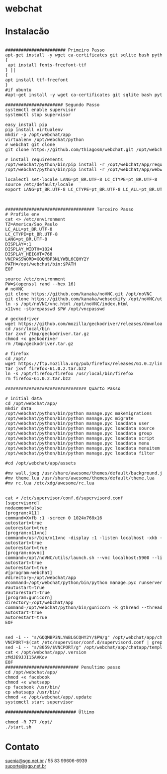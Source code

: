 # webchat

# Instalacão
<pre>
    
####################### Primeiro Passo
apt-get install -y wget ca-certificates git sqlite bash python python-dev libmariadb-dev libpq-dev build-essential gcc g++ xvfb x11vnc awesome supervisor python-setuptools xterm libmagic-dev libev-dev libgcrypt20-dev libxml2-dev libxslt1-dev libffi-dev fontconfig cython mariadb-client postgresql-client libmariadbclient-dev libgtk-3-dev libdbus-glib-1-2 screen locales-all at
{
 apt install fonts-freefont-ttf
} ||
{
apt install ttf-freefont 
}
#if ubuntu
#apt-get install -y wget ca-certificates git sqlite bash python python-dev libmysqld-dev libpq-dev build-essential xvfb x11vnc awesome supervisor python-setuptools xterm libmagic-dev libev-dev libgcrypt20-dev libxml2-dev libxslt1-dev libffi-dev fontconfig fonts-freefont-ttf cython mariadb-client postgresql-client libmysqlclient-dev libgtk-3-dev libdbus-glib-1-2 python-pip at

###################### Segundo Passo
systemctl enable supervisor
systemctl stop supervisor

easy_install pip
pip install virtualenv
mkdir -p /opt/webchat/app
virtualenv /opt/webchat/python
# webchat git clone 
git clone https://github.com/thiagosm/webchat.git /opt/webchat/app

# install requirements
/opt/webchat/python/bin/pip install -r /opt/webchat/app/requirements.txt 
/opt/webchat/python/bin/pip install -r /opt/webchat/app/webwhatsapi/requirements.txt

localectl set-locale LANG=pt_BR.UTF-8 LC_CTYPE=pt_BR.UTF-8
source /etc/default/locale
export LANG=pt_BR.UTF-8 LC_CTYPE=pt_BR.UTF-8 LC_ALL=pt_BR.UTF-8



################################## Terceiro Passo
# Profile env 
cat <<EOF >> /etc/environment 
TZ=America/Sao_Paulo
LC_ALL=pt_BR.UTF-8
LC_CTYPE=pt_BR.UTF-8
LANG=pt_BR.UTF-8
DISPLAY=:1
DISPLAY_WIDTH=1024
DISPLAY_HEIGHT=768
VNCPASSWORD=GQQMBP3NLYWBL6CQHY2Y
PATH=/opt/webchat/bin:$PATH
EOF

source /etc/environment
PW=$(openssl rand --hex 16)
# noVNC
git clone https://github.com/kanaka/noVNC.git /opt/noVNC
git clone https://github.com/kanaka/websockify /opt/noVNC/utils/websockify
ln -s /opt/noVNC/vnc.html /opt/noVNC/index.html
x11vnc -storepasswd $PW /opt/vncpasswd

# geckodriver
wget https://github.com/mozilla/geckodriver/releases/download/v0.21.0/geckodriver-v0.21.0-linux64.tar.gz -O /tmp/geckodriver.tar.gz
cd /usr/local/bin
tar zxvf /tmp/geckodriver.tar.gz
chmod +x geckodriver
rm /tmp/geckodriver.tar.gz

# firefox 
cd /opt/
wget https://ftp.mozilla.org/pub/firefox/releases/61.0.2/linux-x86_64/pt-BR/firefox-61.0.2.tar.bz2 
tar jxvf firefox-61.0.2.tar.bz2 
ln -s /opt/firefox/firefox /usr/local/bin/firefox
rm firefox-61.0.2.tar.bz2

############################### Quarto Passo

# initial data
cd /opt/webchat/app/
mkdir data
/opt/webchat/python/bin/python manage.pyc makemigrations 
/opt/webchat/python/bin/python manage.pyc migrate
/opt/webchat/python/bin/python manage.pyc loaddata user
/opt/webchat/python/bin/python manage.pyc loaddata source
/opt/webchat/python/bin/python manage.pyc loaddata group
/opt/webchat/python/bin/python manage.pyc loaddata script
/opt/webchat/python/bin/python manage.pyc loaddata menu
/opt/webchat/python/bin/python manage.pyc loaddata menuitem
/opt/webchat/python/bin/python manage.pyc loaddata filter

#cd /opt/webchat/app/assets

#mv wall.jpeg /usr/share/awesome/themes/default/background.jpeg
#mv theme.lua /usr/share/awesome/themes/default/theme.lua
#mv rc.lua /etc/xdg/awesome/rc.lua


cat <<EOF > /etc/supervisor/conf.d/supervisord.conf
[supervisord]
nodaemon=false
[program:X11]
command=Xvfb :1 -screen 0 1024x768x16
autostart=true
autorestart=true
[program:x11vnc]
command=/usr/bin/x11vnc -display :1 -listen localhost -xkb -ncache 10 -ncache_cr -forever -rfbauth /opt/vncpasswd
autostart=true
autorestart=true
[program:novnc]
command=/opt/noVNC/utils/launch.sh --vnc localhost:5900 --listen 8059
autostart=true
autorestart=true
#[program:webchat]
#directory=/opt/webchat/app
#command=/opt/webchat/python/bin/python manage.pyc runserver 0.0.0.0:8080
#autostart=true
#autorestart=true
[program:gunicorn]
directory=/opt/webchat/app
command=/opt/webchat/python/bin/gunicorn -k gthread --threads 30 --access-logfile webchat.log --timeout 1800 --workers 4 -b 0.0.0.0:8000 webchat.wsgi:application
autostart=true
autorestart=true
EOF


sed -i -- "s/GQQMBP3NLYWBL6CQHY2Y/$PW/g" /opt/webchat/app/chatapp/templates/chatapp/vnc.html
VNCPORT=$(cat /etc/supervisor/conf.d/supervisord.conf | grep localhost:5900 | cut -d' ' -f 5)
sed -i -- "s/8059/$VNCPORT/g" /opt/webchat/app/chatapp/templates/chatapp/vnc.html
cat <<EOF > /opt/webchat/app/.version
zMdJE9JJI15AVKov
EOF
############################ Penultimo passo
cd /opt/webchat/app/
chmod +x facebook
chmod +x whatsapp
cp facebook /usr/bin/
cp whatsapp /usr/bin/
chmod +x /opt/webchat/app/.update
systemctl start supervisor

########################### Último

chmod -R 777 /opt/
./start.sh
</pre>

# Contato
suenia@sgp.net.br / 55 83 99606-6939 <br/>
suporte@sgp.net.br
